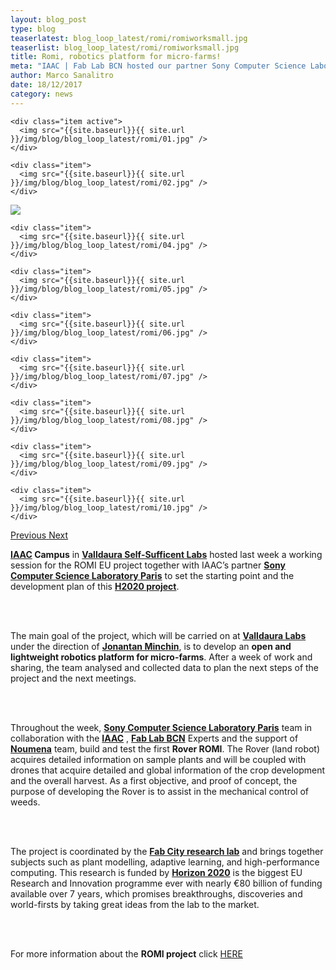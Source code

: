 ```yaml
---
layout: blog_post
type: blog
teaserlatest: blog_loop_latest/romi/romiworksmall.jpg
teaserlist: blog_loop_latest/romi/romiworksmall.jpg
title: Romi, robotics platform for micro-farms!
meta: "IAAC | Fab Lab BCN hosted our partner Sony Computer Science Laboratory Paris for the intensive ROMI work session week. Together, developing robotics platform for micro-farms!"
author: Marco Sanalitro
date: 18/12/2017 
category: news
---
```


<!--<img src= "http://www.fablabbcn.org/img/blog/blog_loop_latest/openday17/openday171.jpg" align="middle"> 
<br>



<!----- Image Slider ----------------------------- Image Slider -------------->


<div id="carousel-example-generic" class="carousel slide" data-ride="carousel">

<!--------------- Wrapper for slides --------------->

  <div class="carousel-inner" role="listbox">
   
    <div class="item active">
      <img src="{{site.baseurl}}{{ site.url }}/img/blog/blog_loop_latest/romi/01.jpg" />
    </div>
    
    <div class="item">
      <img src="{{site.baseurl}}{{ site.url }}/img/blog/blog_loop_latest/romi/02.jpg" />
    </div>

  <div class="item">
      <img src="{{site.baseurl}}{{ site.url }}/img/blog/blog_loop_latest/romi/03.jpg" />
    </div>
    
    <div class="item">
      <img src="{{site.baseurl}}{{ site.url }}/img/blog/blog_loop_latest/romi/04.jpg" />
    </div>
    
    <div class="item">
      <img src="{{site.baseurl}}{{ site.url }}/img/blog/blog_loop_latest/romi/05.jpg" />
    </div>
    
    <div class="item">
      <img src="{{site.baseurl}}{{ site.url }}/img/blog/blog_loop_latest/romi/06.jpg" />
    </div>
    
    <div class="item">
      <img src="{{site.baseurl}}{{ site.url }}/img/blog/blog_loop_latest/romi/07.jpg" />
    </div>
    
    <div class="item">
      <img src="{{site.baseurl}}{{ site.url }}/img/blog/blog_loop_latest/romi/08.jpg" />
    </div>
    
    <div class="item">
      <img src="{{site.baseurl}}{{ site.url }}/img/blog/blog_loop_latest/romi/09.jpg" />
    </div>
    
    <div class="item">
      <img src="{{site.baseurl}}{{ site.url }}/img/blog/blog_loop_latest/romi/10.jpg" />
    </div>
</div>

<!-------------------- Controls --------------------->

  <a class="left carousel-control" href="#carousel-example-generic" role="button" data-slide="prev">
    <span class="glyphicon glyphicon-chevron-left" aria-hidden="true"></span>
    <span class="sr-only">Previous</span>
  </a>
  <a class="right carousel-control" href="#carousel-example-generic" role="button" data-slide="next">
    <span class="glyphicon glyphicon-chevron-right" aria-hidden="true"></span>
    <span class="sr-only">Next</span>
  </a>
</div>


<p><strong><a href="https://iaac.net/" target="blank">IAAC</a> Campus</strong> in <strong><a href="http://valldaura.net/" target="blank">Valldaura Self-Sufficent Labs</a></strong> hosted last week a working session for the ROMI EU project together with IAAC’s partner <strong><a href="https://www.csl.sony.fr/" target="blank"> Sony Computer Science Laboratory Paris</a></strong> to set the starting point and the development plan of this <strong><a href="https://ec.europa.eu/programmes/horizon2020/" target="blank">H2020 project</a></strong>.</p><br><br>

<p>The main goal of the project, which will be carried on at <strong><a href="http://valldaura.net/" target="blank">Valldaura Labs</a></strong> under the direction of <strong><a href="https://iaac.net/people/jonathan-minchin/" target="blank">Jonantan Minchin</a></strong>, is to develop an <strong>open and lightweight robotics platform for micro-farms</strong>. After a week of work and sharing, the team analysed and collected data to plan the next steps of the project and the next meetings.</p><br><br>

<p>Throughout the week, <strong><a href="https://www.csl.sony.fr/" target="blank"> Sony Computer Science Laboratory Paris</a></strong> team in collaboration with the <strong><a href="https://iaac.net/" target="blank">IAAC</a></strong> , <strong><a href="https://fablabbcn.org/index.html" target="blank">Fab Lab BCN</a></strong> Experts and the support of <strong><a href="https://noumena.io/" target="blank">Noumena</a></strong> team, build and test the first <strong>Rover ROMI</strong>. The Rover (land robot) acquires detailed information on sample plants and will be coupled with drones that acquire detailed and global information of the crop development and the overall harvest. As a first objective, and proof of concept, the purpose of developing the Rover is to assist in the mechanical control of weeds.</p><br><br>

<p>The project is coordinated by the <strong><a href="https://iaac.net/research-departments/fab-city-research-laboratory/" target="blank">Fab City research lab</a></strong> and brings together subjects such as plant modelling, adaptive learning, and high-performance computing. This research is funded by <strong><a href="https://ec.europa.eu/programmes/horizon2020/" target="blank">Horizon 2020</a></strong> is the biggest EU Research and Innovation programme ever with nearly €80 billion of funding available over 7 years, which promises breakthroughs, discoveries and world-firsts by taking great ideas from the lab to the market.</p><br><br>

<p>For more information about the <strong>ROMI project</strong> click <a href="https://fablabbcn.org/news/2017/08/31/romi.html" target="blank">HERE</a> </p><br><br>


 